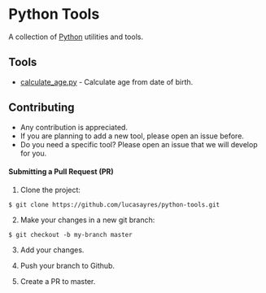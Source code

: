 # Python Tools

A collection of [Python](https://www.python.org) utilities and tools.

## Tools

- [calculate_age.py](https://github.com/lucasayres/python-tools/blob/master/tools/calculate_age.py) - Calculate age from date of birth.

## Contributing

- Any contribution is appreciated.
- If you are planning to add a new tool, please open an issue before.
- Do you need a specific tool? Please open an issue that we will develop for you.

#### Submitting a Pull Request (PR)

1. Clone the project:
  ```
  $ git clone https://github.com/lucasayres/python-tools.git
  ```

2. Make your changes in a new git branch:
  ```
  $ git checkout -b my-branch master
  ```

3. Add your changes.

4. Push your branch to Github.

5. Create a PR to master.
